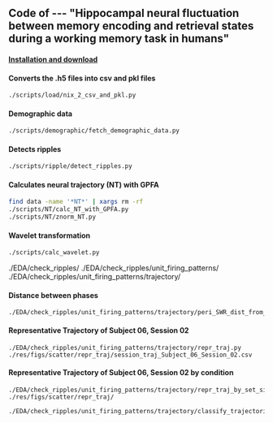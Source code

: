 ## Code of --- "Hippocampal neural fluctuation between memory encoding and retrieval states during a working memory task in humans"

#### [Installation and download](./docs/installation.md)

#### Converts the .h5 files into csv and pkl files
```bash
./scripts/load/nix_2_csv_and_pkl.py
```

#### Demographic data
```bash
./scripts/demographic/fetch_demographic_data.py
```

#### Detects ripples
```bash
./scripts/ripple/detect_ripples.py
```

#### Calculates neural trajectory (NT) with GPFA
```bash
find data -name '*NT*' | xargs rm -rf
./scripts/NT/calc_NT_with_GPFA.py
./scripts/NT/znorm_NT.py
```





















#### Wavelet transformation

``` bash
./scripts/calc_wavelet.py
```









./EDA/check_ripples/
./EDA/check_ripples/unit_firing_patterns/
./EDA/check_ripples/unit_firing_patterns/trajectory/


#### Distance between phases
```
./EDA/check_ripples/unit_firing_patterns/trajectory/peri_SWR_dist_from_P_dev.py
```

#### Representative Trajectory of Subject 06, Session 02
```
./EDA/check_ripples/unit_firing_patterns/trajectory/repr_traj.py
./res/figs/scatter/repr_traj/session_traj_Subject_06_Session_02.csv
```

#### Representative Trajectory of Subject 06, Session 02 by condition
```
./EDA/check_ripples/unit_firing_patterns/trajectory/repr_traj_by_set_size_and_task_type.py 
./res/figs/scatter/repr_traj/

./EDA/check_ripples/unit_firing_patterns/trajectory/classify_trajectories.py 


```


